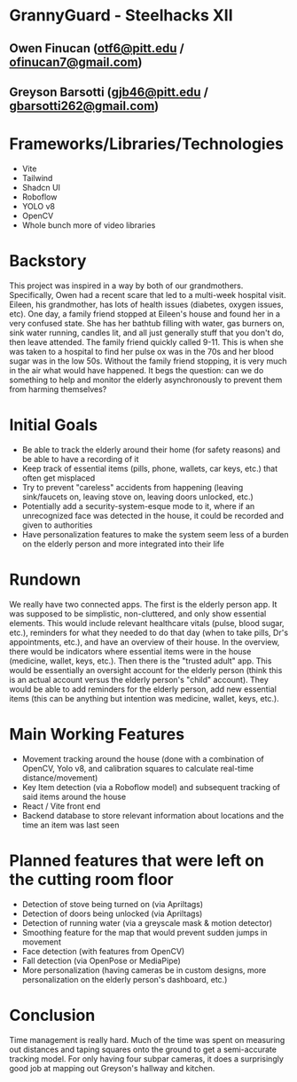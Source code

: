 # GrannyGuard - Steelhacks XII

## Owen Finucan (otf6@pitt.edu / ofinucan7@gmail.com)
## Greyson Barsotti (gjb46@pitt.edu / gbarsotti262@gmail.com)

# Frameworks/Libraries/Technologies
- Vite
- Tailwind
- Shadcn UI
- Roboflow
- YOLO v8
- OpenCV
- Whole bunch more of video libraries

# Backstory
This project was inspired in a way by both of our grandmothers. Specifically, Owen had a recent scare that led to a multi-week hospital visit. Eileen, his grandmother, has lots of health issues (diabetes, oxygen issues, etc). One day, a family friend stopped at Eileen's house and found her in a very confused state. She has her bathtub filling with water, gas burners on, sink water running, candles lit, and all just generally stuff that you don't do, then leave attended. The family friend quickly called 9-11. This is when she was taken to a hospital to find her pulse ox was in the 70s and her blood sugar was in the low 50s. Without the family friend stopping, it is very much in the air what would have happened. It begs the question: can we do something to help and monitor the elderly asynchronously to prevent them from harming themselves?

# Initial Goals
- Be able to track the elderly around their home (for safety reasons) and be able to have a recording of it
- Keep track of essential items (pills, phone, wallets, car keys, etc.) that often get misplaced
- Try to prevent "careless" accidents from happening (leaving sink/faucets on, leaving stove on, leaving doors unlocked, etc.)
- Potentially add a security-system-esque mode to it, where if an unrecognized face was detected in the house, it could be recorded and given to authorities
- Have personalization features to make the system seem less of a burden on the elderly person and more integrated into their life

# Rundown
We really have two connected apps. The first is the elderly person app. It was supposed to be simplistic, non-cluttered, and only show essential elements. This would include relevant healthcare vitals (pulse, blood sugar, etc.), reminders for what they needed to do that day (when to take pills, Dr's appointments, etc.), and have an overview of their house. In the overview, there would be indicators where essential items were in the house (medicine, wallet, keys, etc.). Then there is the "trusted adult" app. This would be essentially an oversight account for the elderly person (think this is an actual account versus the elderly person's "child" account). They would be able to add reminders for the elderly person, add new essential items (this can be anything but intention was medicine, wallet, keys, etc.). 

# Main Working Features
- Movement tracking around the house (done with a combination of OpenCV, Yolo v8, and calibration squares to calculate real-time distance/movement)
- Key Item detection (via a Roboflow model) and subsequent tracking of said items around the house
- React / Vite front end
- Backend database to store relevant information about locations and the time an item was last seen
  
# Planned features that were left on the cutting room floor
- Detection of stove being turned on (via Apriltags)
- Detection of doors being unlocked (via Apriltags)
- Detection of running water (via a greyscale mask & motion detector)
- Smoothing feature for the map that would prevent sudden jumps in movement
- Face detection (with features from OpenCV)
- Fall detection (via OpenPose or MediaPipe)
- More personalization (having cameras be in custom designs, more personalization on the elderly person's dashboard, etc.)

# Conclusion
Time management is really hard. Much of the time was spent on measuring out distances and taping squares onto the ground to get a semi-accurate tracking model. For only having four subpar cameras, it does a surprisingly good job at mapping out Greyson's hallway and kitchen.
